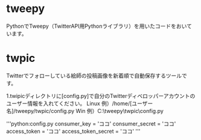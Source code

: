 # tweepy
PythonでTweepy（TwitterAPI用Pythonライブラリ）を用いたコードをおいています。
# twpic
Twitterでフォローしている絵師の投稿画像を新着順で自動保存するツールです。

1.twipicディレクトリに[config.py]で自分のTwitterディベロッパーアカウントのユーザー情報を入れてください。
Linux 例）/home/[ユーザー名]/tweepy/twpic/config.py
Win 例）C:\\tweepy\\twpic\\config.py

'''python:config.py
consumer_key = 'ココ'
consumer_secret = 'ココ'
access_token = 'ココ'
access_token_secret = 'ココ'
'''
